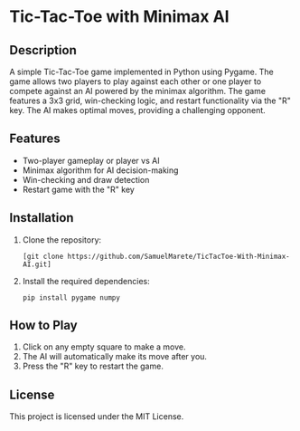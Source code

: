 # Tic-Tac-Toe with Minimax AI

## Description
A simple Tic-Tac-Toe game implemented in Python using Pygame. The game allows two players to play against each other or one player to compete against an AI powered by the minimax algorithm. The game features a 3x3 grid, win-checking logic, and restart functionality via the "R" key. The AI makes optimal moves, providing a challenging opponent.

## Features
- Two-player gameplay or player vs AI
- Minimax algorithm for AI decision-making
- Win-checking and draw detection
- Restart game with the "R" key

## Installation
1. Clone the repository:
   ```
   [git clone https://github.com/SamuelMarete/TicTacToe-With-Minimax-AI.git]
   ```
2. Install the required dependencies:
   ```
   pip install pygame numpy
   ```

## How to Play
1. Click on any empty square to make a move.
2. The AI will automatically make its move after you.
3. Press the "R" key to restart the game.

## License
This project is licensed under the MIT License.

